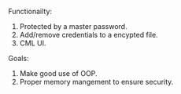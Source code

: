 Functionailty:
1. Protected by a master password.
2. Add/remove credentials to a encypted file.
3. CML UI.

Goals:
1. Make good use of OOP.
2. Proper memory mangement to ensure security. 

